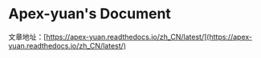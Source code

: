 # Apex-yuan's Document

文章地址：[https://apex-yuan.readthedocs.io/zh_CN/latest/](https://apex-yuan.readthedocs.io/zh_CN/latest/)